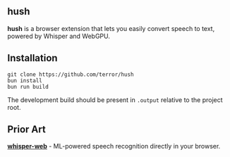 ## hush

**hush** is a browser extension that lets you easily convert speech to text,
powered by Whisper and WebGPU.

## Installation

```
git clone https://github.com/terror/hush
bun install
bun run build
```

The development build should be present in `.output` relative to the project
root.

## Prior Art

[**whisper-web**](https://github.com/xenova/whisper-web) - ML-powered speech
recognition directly in your browser.
